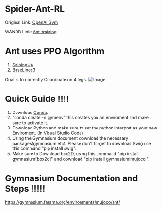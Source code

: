 # Spider-Ant-RL
Original Link: [OpenAI Gym](https://github.com/openai/gym.git)

WANDB Link: [Ant-training](https://wandb.ai/shinebay55-ohio-university/Ant%20learning?nw=nwusershinebay55)



# Ant uses PPO Algorithm
1. [SpiningUp](https://spinningup.openai.com/en/latest/algorithms/ppo.html)
2. [BaseLines3](https://stable-baselines3.readthedocs.io/en/master/modules/ppo.html#)

Goal is to correctly Coordinate on 4 legs.
![Image](https://github.com/user-attachments/assets/83cb9bd6-e9ac-4c57-9760-7fbf5e72ff7d)

# Quick Guide !!!!
1. Download [Conda](https://anaconda.org/anaconda/conda).
2. "conda create -n gymenv" this creates you an enviroment and make sure to activate it.
3. Download Python and make sure to set the python interpret as your new Enviroment. (In Visual Studio Code) 
4. Using the Gymnasium document download the necessary packages(gymnasium etc). Please don't forget to download Swig use this command "pip install swig".
5. Make sure to Download box2D, using this command "pip install gymnasium[box2d]" and download "pip install gymnasium[mujoco]".

# Gymnasium Documentation and Steps !!!!!
https://gymnasium.farama.org/environments/mujoco/ant/
